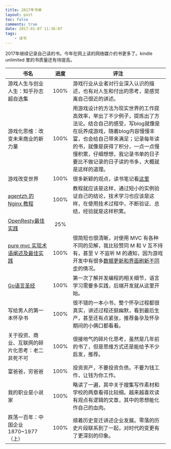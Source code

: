 ```yaml
---
title: 2017年书单
layout: post
toc: false
comments: true
date: 2017-01-07 11:36:07
tags:
    - 读书
---
```


2017年继续记录自己读的书。今年在网上读的网络媒介的书更多了。kindle unlimited 里的书质量还有待提高。

书名 | 进度 | 评注
----|:-----:|-----
游戏人生与创业人生：知乎孙志超自选集 | 100% | 游戏行业从业者对行业深入认识的描述，也有对人生和付出的思考，是感觉离自己很近的讲述。
游戏化思维：改变未来商业的新力量 | 100% | 用游戏设计的方法为现实世界的工作提高效率，举出了不少例子，提炼出了方法论。结合自己的感受，写blog就像是在玩养成游戏，随着blog内容慢慢丰富，也会给自己带来满足；记录每年读的书，就像是获得了积分，一点一点慢慢积累，仔细想想，我记录书单的日子要比不做记录的日子读的书多，大概就是这样的道理。
游戏改变世界 | 100% | 很多新颖的观点，读书笔记看[这里](/2017/02/19/talk-about-game-and-work)
[agentzh 的 Nginx 教程](https://openresty.org/download/agentzh-nginx-tutorials-zhcn.html) | 100% | 教程就应该是这样，通过短小的实例验证自己的结论，技术学习也应该是这样，在使用技术过程中，不断验证、总结，经验就是这样积累。
[OpenResty最佳实践](https://www.gitbook.com/book/moonbingbing/openresty-best-practices/details) | 25% |
[pure mvc 实现术语阐述及最佳实践](http://puremvc.org/docs/PureMVC_IIBP_Chinese.pdf) | 100% | 很简短也很清晰，对使用 MVC 有各种不同的见解，我比较赞同 M 和 V 互不持有，甚至 V 不监听 M 的通知，因为游戏开发中有很多[数据更新和界面刷新不同步](/2017/02/09/data-view-update-conflict)的情况。
[Go语言圣经](http://gopl-zh.b0.upaiyun.com) | 100% | 第一次了解并发编程的相关细节，语言学习需要多实践，后端开发就从这里开始。
写给男人的第一本怀孕书 | 100% | 很不错的一本小书，整个怀孕过程都很真实，讲述过程还挺幽默，看到最后生产，甚至还有点紧张，推荐备孕及怀孕期间的小俩口都看看。
关于投资、商业、互联网的碎片化思考：老二非死不可 | 100% | 很接地气的碎片化思考，虽然是几年前的书了，但是思维方式还是能给予不少启发，推荐。
富爸爸，穷爸爸 | 100% | 投资资产，不要投资负债。不要为钱工作，让钱为你工作。
我的职业是小说家 | 100% | 略读了一遍，其中关于搜集写作素材和学校的两章看得比较细。越来越喜欢读有观点有逻辑的文章，其中的思想能化作自己的血肉。
跌荡一百年：中国企业1870~1977（上） | 100% | 顺着历史变迁讲述企业发展。零落的历史片段联系到了一起，对时代的变更有了更深刻的印象。
